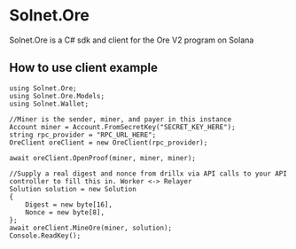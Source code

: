 # Solnet.Ore
 Solnet.Ore is a C# sdk and client for the Ore V2 program on Solana

## How to use client example
```
using Solnet.Ore;
using Solnet.Ore.Models;
using Solnet.Wallet;

//Miner is the sender, miner, and payer in this instance
Account miner = Account.FromSecretKey("SECRET_KEY_HERE");
string rpc_provider = "RPC_URL_HERE";
OreClient oreClient = new OreClient(rpc_provider);

await oreClient.OpenProof(miner, miner, miner);

//Supply a real digest and nonce from drillx via API calls to your API controller to fill this in. Worker <-> Relayer
Solution solution = new Solution
{
    Digest = new byte[16],
    Nonce = new byte[8],
};
await oreClient.MineOre(miner, solution);
Console.ReadKey();
```
